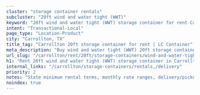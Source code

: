 ```yaml
---
cluster: "storage container rentals"
subcluster: "20ft wind and water tight (WWT)"
keyword: "20ft wind and water tight (WWT) storage container for rent Carrollton, TX"
intent: "Transactional-Local"
page_type: "Location-Product"
city: "Carrollton, TX"
title_tag: "Carrollton 20ft storage container for rent | LC Container"
meta_description: "Buy wind and water tight (WWT) 20ft storage container rent with local delivery in Carrollton, TX. LC Container — local Since 2003. Request a fast quote today."
url_slug: "/carrollton/rent/20ft/storage-containers/wind-and-water-tight-wwt"
h1: "Rent 20ft wind and water tight (WWT) storage container in Carrollton"
internal_links: "/carrollton/storage-containers/rentals,/delivery"
priority: 2
notes: "State minimum rental terms, monthly rate ranges, delivery/pickup fees, service area."
noindex: true
---
```


<!-- TODO: Add unique city/inventory copy, images, and internal links here. -->
